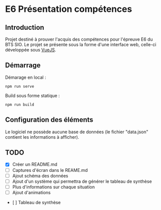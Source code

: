 # E6 Présentation compétences
## Introduction
Projet destiné à prouver l'acquis des compétences pour l'épreuve E6 du BTS SIO. Le projet se présente sous la forme d'une interface web, celle-ci développée sous [VueJS](https://vuejs.org/).
## Démarrage
Démarage en local :
```
npm run serve
```
Build sous forme statique :
```
npm run build
```
## Configuration des éléments
Le logiciel ne possède aucune base de données (le fichier "data.json" contient les informations à afficher).
## TODO
- [x] Créer un README.md
- [ ] Captures d'écran dans le REAME.md
- [ ] Ajout schéma des données
- [ ] Ajout d'un système qui permettra de générer le tableau de synthèse
- [ ] Plus d'informations sur chaque situation
- [ ] Ajout d'animations
- [ ] Tableau de synthèse